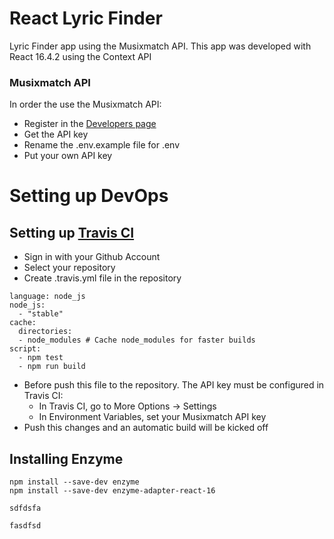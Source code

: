 # React Lyric Finder

Lyric Finder app using the Musixmatch API. This app was developed with React 16.4.2 using the Context API

### Musixmatch API

In order the use the Musixmatch API:

- Register in the [Developers page](https://developer.musixmatch.com/plans)
- Get the API key
- Rename the .env.example file for .env
- Put your own API key

# Setting up DevOps

## Setting up [Travis CI](https://travis-ci.org/)

- Sign in with your Github Account
- Select your repository
- Create .travis.yml file in the repository

```
language: node_js
node_js:
  - "stable"
cache:
  directories:
  - node_modules # Cache node_modules for faster builds
script:
  - npm test
  - npm run build
```

- Before push this file to the repository. The API key must be configured in Travis CI:
  - In Travis CI, go to More Options -> Settings
  - In Environment Variables, set your Musixmatch API key
- Push this changes and an automatic build will be kicked off

## Installing Enzyme

```
npm install --save-dev enzyme
npm install --save-dev enzyme-adapter-react-16
```

```
sdfdsfa
```

```
fasdfsd
```

##

##

##

##
